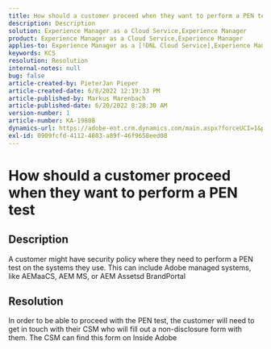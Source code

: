 ```yaml
---
title: How should a customer proceed when they want to perform a PEN test
description: Description
solution: Experience Manager as a Cloud Service,Experience Manager
product: Experience Manager as a Cloud Service,Experience Manager
applies-to: Experience Manager as a [!DNL Cloud Service],Experience Manager 6.5
keywords: KCS
resolution: Resolution
internal-notes: null
bug: false
article-created-by: PieterJan Pieper
article-created-date: 6/8/2022 12:19:33 PM
article-published-by: Markus Marenbach
article-published-date: 6/20/2022 8:28:30 AM
version-number: 1
article-number: KA-19808
dynamics-url: https://adobe-ent.crm.dynamics.com/main.aspx?forceUCI=1&pagetype=entityrecord&etn=knowledgearticle&id=4e30cf3f-25e7-ec11-bb3c-000d3a3bdca6
exl-id: 0909fcfd-4112-4803-a89f-46f9658eed08
---
```

# How should a customer proceed when they want to perform a PEN test

## Description


A customer might have security policy where they need to perform a PEN test on the systems they use.
This can include Adobe managed systems, like AEMaaCS, AEM MS, or AEM Assetsd BrandPortal


## Resolution


In order to be able to proceed with the PEN test, the customer will need to get in touch with their CSM who will fill out a non-disclosure form with them.
The CSM can find this form on Inside Adobe
